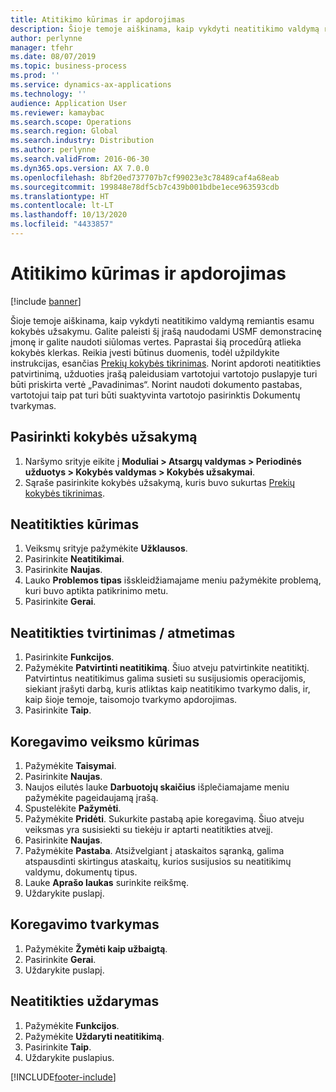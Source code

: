 ```yaml
---
title: Atitikimo kūrimas ir apdorojimas
description: Šioje temoje aiškinama, kaip vykdyti neatitikimo valdymą remiantis esamu kokybės užsakymu.
author: perlynne
manager: tfehr
ms.date: 08/07/2019
ms.topic: business-process
ms.prod: ''
ms.service: dynamics-ax-applications
ms.technology: ''
audience: Application User
ms.reviewer: kamaybac
ms.search.scope: Operations
ms.search.region: Global
ms.search.industry: Distribution
ms.author: perlynne
ms.search.validFrom: 2016-06-30
ms.dyn365.ops.version: AX 7.0.0
ms.openlocfilehash: 8bf20ed737707b7cf99023e3c78489caf4a68eab
ms.sourcegitcommit: 199848e78df5cb7c439b001bdbe1ece963593cdb
ms.translationtype: HT
ms.contentlocale: lt-LT
ms.lasthandoff: 10/13/2020
ms.locfileid: "4433857"
---
```

# <a name="create-and-process-a-conformance"></a>Atitikimo kūrimas ir apdorojimas

[!include [banner](../../includes/banner.md)]

Šioje temoje aiškinama, kaip vykdyti neatitikimo valdymą remiantis esamu kokybės užsakymu. Galite paleisti šį įrašą naudodami USMF demonstracinę įmonę ir galite naudoti siūlomas vertes. Paprastai šią procedūrą atlieka kokybės klerkas.  Reikia įvesti būtinus duomenis, todėl užpildykite instrukcijas, esančias [Prekių kokybės tikrinimas](https://github.com/MicrosoftDocs/Dynamics-365-Operations/blob/master/articles/supply-chain/inventory/tasks/inspect-quality-goods.md). Norint apdoroti neatitikties patvirtinimą, užduoties įrašą paleidusiam vartotojui vartotojo puslapyje turi būti priskirta vertė „Pavadinimas“. Norint naudoti dokumento pastabas, vartotojui taip pat turi būti suaktyvinta vartotojo pasirinktis Dokumentų tvarkymas.


## <a name="select-a-quality-order"></a>Pasirinkti kokybės užsakymą
1. Naršymo srityje eikite į **Moduliai > Atsargų valdymas > Periodinės užduotys > Kokybės valdymas > Kokybės užsakymai**.
2. Sąraše pasirinkite kokybės užsakymą, kuris buvo sukurtas [Prekių kokybės tikrinimas](https://github.com/MicrosoftDocs/Dynamics-365-Operations/blob/master/articles/supply-chain/inventory/tasks/inspect-quality-goods.md).  

## <a name="create-a-nonconformance"></a>Neatitikties kūrimas
1. Veiksmų srityje pažymėkite **Užklausos**.
2. Pasirinkite **Neatitikimai**.
3. Pasirinkite **Naujas**.
4. Lauko **Problemos tipas** išskleidžiamajame meniu pažymėkite problemą, kuri buvo aptikta patikrinimo metu.  
5. Pasirinkite **Gerai**.

## <a name="approvereject-a-nonconformance"></a>Neatitikties tvirtinimas / atmetimas
1. Pasirinkite **Funkcijos**.
2. Pažymėkite **Patvirtinti neatitikimą**. Šiuo atveju patvirtinkite neatitiktį. Patvirtintus neatitikimus galima susieti su susijusiomis operacijomis, siekiant įrašyti darbą, kuris atliktas kaip neatitikimo tvarkymo dalis, ir, kaip šioje temoje, taisomojo tvarkymo apdorojimas.  
3. Pasirinkite **Taip**.

## <a name="create-a-correction-action"></a>Koregavimo veiksmo kūrimas
1. Pažymėkite **Taisymai**.
2. Pasirinkite **Naujas**.
3. Naujos eilutės lauke **Darbuotojų skaičius** išplečiamajame meniu pažymėkite pageidaujamą įrašą.
4. Spustelėkite **Pažymėti**.
5. Pažymėkite **Pridėti**. Sukurkite pastabą apie koregavimą. Šiuo atveju veiksmas yra susisiekti su tiekėju ir aptarti neatitikties atvejį.  
6. Pasirinkite **Naujas**.
7. Pažymėkite **Pastaba**. Atsižvelgiant į ataskaitos sąranką, galima atspausdinti skirtingus ataskaitų, kurios susijusios su neatitikimų valdymu, dokumentų tipus.  
8. Lauke **Aprašo laukas** surinkite reikšmę.
9. Uždarykite puslapį.

## <a name="maintain-a-correction"></a>Koregavimo tvarkymas
1. Pažymėkite **Žymėti kaip užbaigtą**.
2. Pasirinkite **Gerai**.
3. Uždarykite puslapį.

## <a name="close-a-nonconformance"></a>Neatitikties uždarymas
1. Pažymėkite **Funkcijos**.
2. Pažymėkite **Uždaryti neatitikimą**.
3. Pasirinkite **Taip**.
4. Uždarykite puslapius.


[!INCLUDE[footer-include](../../../includes/footer-banner.md)]